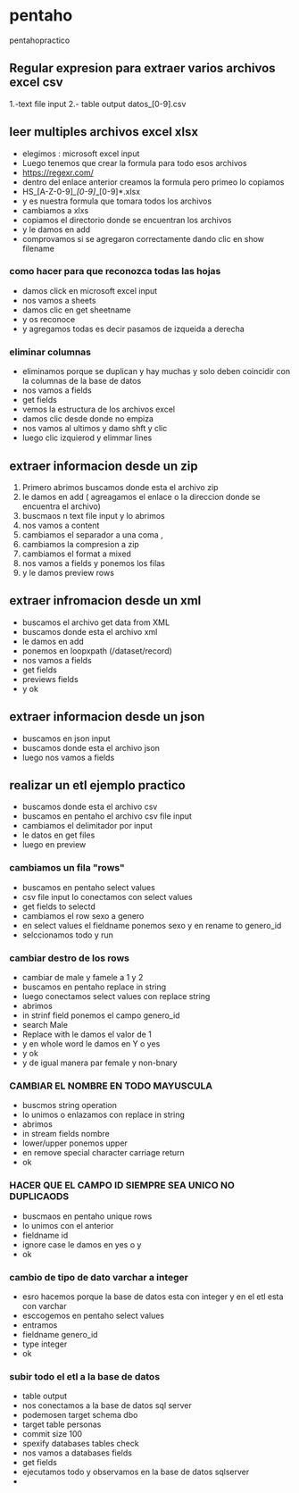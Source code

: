 # pentaho
pentahopractico
## Regular expresion para extraer varios archivos excel csv
1.-text file input
2.- table output
datos_[0-9].csv
## leer multiples archivos excel xlsx
- elegimos : microsoft excel input
- Luego tenemos que crear la formula para todo esos archivos
- https://regexr.com/
- dentro del enlace anterior creamos la formula pero primeo lo copiamos
- HS_[A-Z-0-9]*_[0-9]*_[0-9]*.xlsx
- y es nuestra formula que tomara todos los archivos
- cambiamos a xlxs
- copiamos el directorio donde se encuentran los archivos
- y le damos en add 
- comprovamos si se agregaron correctamente dando clic en show filename
### como hacer para que reconozca todas las hojas
- damos click en microsoft excel input
- nos vamos a sheets
- damos clic en get sheetname
- y os reconoce
- y agregamos todas es decir pasamos de izqueida a derecha
### eliminar columnas
- eliminamos porque se duplican y hay muchas y solo deben coincidir con la columnas de la base de datos
- nos vamos a fields 
- get fields
- vemos la estructura de los archivos excel
- damos clic desde donde no empiza
- nos vamos al ultimos y damo shft y clic
- luego clic izquierod y elimmar lines
## extraer informacion desde un zip
1. Primero abrimos buscamos donde esta el archivo zip
2. le damos en add ( agreagamos el enlace o la direccion donde se encuentra el archivo)
3. buscmaos n text file input y lo abrimos
4. nos vamos a content 
5. cambiamos el separador a una coma ,
6. cambiamos la compresion a zip
7. cambiamos el format a mixed
8. nos vamos a fields y ponemos los filas
9. y le damos preview rows
## extraer infromacion desde un xml
- buscamos el archivo get data from XML
- buscamos donde esta el archivo xml
- le damos en add
- ponemos en loopxpath (/dataset/record)
- nos vamos a fields 
- get fields
- previews fields
- y ok
## extraer informacion desde un json
- buscamos en json input
- buscamos donde esta el archivo json
- luego nos vamos a fields
## realizar un etl ejemplo practico
- buscamos donde esta el archivo csv
- buscamos en pentaho el archivo csv file input
- cambiamos el delimitador por input
- le datos en get files
- luego en preview
### cambiamos un fila "rows"
- buscamos en pentaho select values
- csv file input lo conectamos con select values
- get fields to selectd
- cambiamos el row sexo a genero
- en select values el fieldname ponemos sexo y en rename to genero_id
- selccionamos todo y run
### cambiar destro de los rows
- cambiar de male y famele a 1 y 2
- buscamos en pentaho replace in string
- luego conectamos select values con replace string
- abrimos
- in strinf field ponemos el campo genero_id
- search Male
- Replace with le damos el valor de 1
- y en whole word le damos en Y o yes
- y ok
- y de igual manera par female y non-bnary
### CAMBIAR EL NOMBRE EN TODO MAYUSCULA
- buscmos string operation
- lo unimos o enlazamos con replace in string
- abrimos
- in stream fields nombre
- lower/upper ponemos upper
- en remove special character carriage return
- ok
### HACER QUE EL CAMPO ID SIEMPRE SEA UNICO NO DUPLICAODS
- buscmaos en pentaho unique rows
- lo unimos con el anterior
- fieldname id
- ignore case le damos en yes o y
- ok
### cambio de tipo de dato varchar a integer
- esro hacemos porque la base de datos esta con integer y en el etl esta con varchar
- esccogemos en pentaho select values
- entramos
- fieldname genero_id
- type integer
- ok
### subir todo el etl a la base de datos
- table output
- nos conectamos a la base de datos sql server
- podemosen target schema dbo
- target table personas
- commit size 100
- spexify databases tables check
- nos vamos a databases fields
- get fields
- ejecutamos todo y observamos en la base de datos sqlserver
- 

